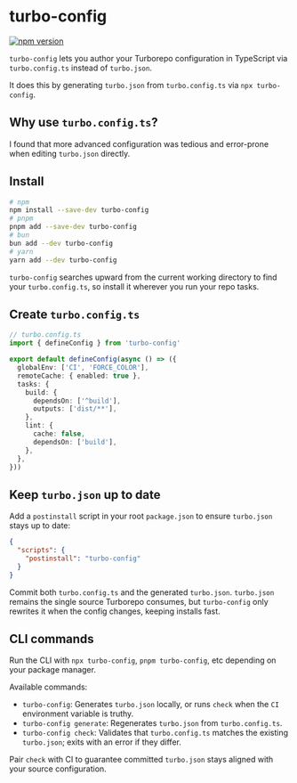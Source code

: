 # turbo-config

[![npm version](https://badge.fury.io/js/turbo-config.svg)](https://badge.fury.io/js/turbo-config)

`turbo-config` lets you author your Turborepo configuration in TypeScript via `turbo.config.ts` instead of `turbo.json`.

It does this by generating `turbo.json` from `turbo.config.ts` via `npx turbo-config`.

## Why use `turbo.config.ts`?

I found that more advanced configuration was tedious and error-prone when editing `turbo.json` directly.

## Install

```bash
# npm
npm install --save-dev turbo-config
# pnpm
pnpm add --save-dev turbo-config
# bun
bun add --dev turbo-config
# yarn
yarn add --dev turbo-config
```

`turbo-config` searches upward from the current working directory to find your `turbo.config.ts`, so
install it wherever you run your repo tasks.

## Create `turbo.config.ts`

```ts
// turbo.config.ts
import { defineConfig } from 'turbo-config'

export default defineConfig(async () => ({
  globalEnv: ['CI', 'FORCE_COLOR'],
  remoteCache: { enabled: true },
  tasks: {
    build: {
      dependsOn: ['^build'],
      outputs: ['dist/**'],
    },
    lint: {
      cache: false,
      dependsOn: ['build'],
    },
  },
}))
```

## Keep `turbo.json` up to date

Add a `postinstall` script in your root `package.json` to ensure `turbo.json` stays up to date:

```json
{
  "scripts": {
    "postinstall": "turbo-config"
  }
}
```

Commit both `turbo.config.ts` and the generated `turbo.json`. `turbo.json` remains the single source
Turborepo consumes, but `turbo-config` only rewrites it when the config changes, keeping installs fast.

## CLI commands

Run the CLI with `npx turbo-config`, `pnpm turbo-config`, etc depending on your package manager.

Available commands:

- `turbo-config`: Generates `turbo.json` locally, or runs `check` when the `CI` environment variable is
  truthy.
- `turbo-config generate`: Regenerates `turbo.json` from `turbo.config.ts`.
- `turbo-config check`: Validates that `turbo.config.ts` matches the existing `turbo.json`; exits with an
  error if they differ.

Pair `check` with CI to guarantee committed `turbo.json` stays aligned with your source configuration.
